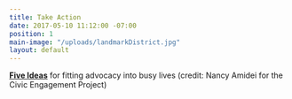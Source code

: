 ```yaml
---
title: Take Action
date: 2017-05-10 11:12:00 -07:00
position: 1
main-image: "/uploads/landmarkDistrict.jpg"
layout: default
---
```


**[Five Ideas](/uploads/BiteSizedPolicyAdvocacy.pdf)** for fitting advocacy into busy lives (credit: Nancy Amidei for the Civic Engagement Project)